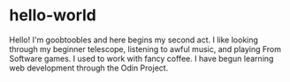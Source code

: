 # hello-world


Hello! I'm goobtoobles and here begins my second act.
I like looking through my beginner telescope, listening to awful music, and playing From Software games.
I used to work with fancy coffee.
I have begun learning web development through the Odin Project.
